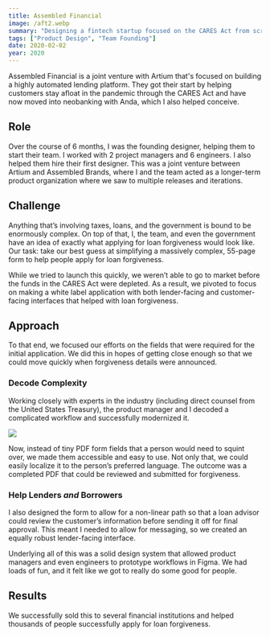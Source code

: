 ```yaml
---
title: Assembled Financial
image: /aft2.webp
summary: "Designing a fintech startup focused on the CARES Act from scratch."
tags: ["Product Design", "Team Founding"]
date: 2020-02-02
year: 2020
---
```

Assembled Financial is a joint venture with Artium that's focused on building a highly automated lending platform. They got their start by helping customers stay afloat in the pandemic through the CARES Act and have now moved into neobanking with Anda, which I also helped conceive.

## Role
Over the course of 6 months, I was the founding designer, helping them to start their team. I worked with 2 project managers and 6 engineers. I also helped them hire their first designer. This was a joint venture between Artium and Assembled Brands, where I and the team acted as a longer-term product organization where we saw to multiple releases and iterations.

## Challenge
Anything that’s involving taxes, loans, and the government is bound to be enormously complex. On top of that, I, the team, and even the government have an idea of exactly what applying for loan forgiveness would look like. Our task: take our best guess at simplifying a massively complex, 55-page form to help people apply for loan forgiveness.

While we tried to launch this quickly, we weren’t able to go to market before the funds in the CARES Act were depleted. As a result, we pivoted to focus on making a white label application with both lender-facing and customer-facing interfaces that helped with loan forgiveness.

## Approach
To that end, we focused our efforts on the fields that were required for the initial application. We did this in hopes of getting close enough so that we could move quickly when forgiveness details were announced.

### Decode Complexity

Working closely with experts in the industry (including direct counsel from the United States Treasury), the product manager and I decoded a complicated workflow and successfully modernized it.

![](/aft.webp)

Now, instead of tiny PDF form fields that a person would need to squint over, we made them accessible and easy to use. Not only that, we could easily localize it to the person’s preferred language. The outcome was a completed PDF that could be reviewed and submitted for forgiveness.

### Help Lenders *and* Borrowers

I also designed the form to allow for a non-linear path so that a loan advisor could review the customer’s information before sending it off for final approval. This meant I needed to allow for messaging, so we created an equally robust lender-facing interface.

Underlying all of this was a solid design system that allowed product managers and even engineers to prototype workflows in Figma. We had loads of fun, and it felt like we got to really do some good for people.

## Results
We successfully sold this to several financial institutions and helped thousands of people successfully apply for loan forgiveness.